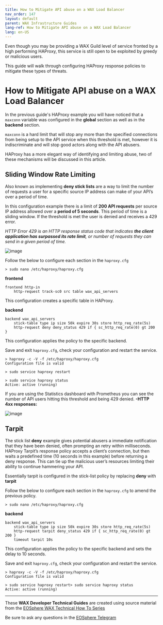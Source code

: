 ```yaml
---
title: How to Mitigate API abuse on a WAX Load Balancer
nav_order: 147
layout: default
parent: WAX Infrastructure Guides
lang-ref: How to Mitigate API abuse on a WAX Load Balancer
lang: en-US
---
```


Even though you may be providing a WAX Guild level of service fronted by a high performing HAProxy, this service is still open to be exploited by greedy or malicious users.

This guide will walk through configuring HAProxy response policies to mitigate these types of threats.

# How to Mitigate API abuse on a WAX Load Balancer

In the previous guide's HAProxy example you will have noticed that a  `maxconn`  variable was configured in the  **global**  section as well as in the  **backend**  section.

`maxconn`  is a hard limit that will stop any more than the specified connections from being setup to the API service when this threshold is met, however it is indiscriminate and will stop good actors along with the API abusers.

HAProxy has a more elegant way of identifying and limiting abuse, two of these mechanisms will be discussed in this article.

## Sliding Window Rate Limiting

Also known as implementing  **deny stick lists**  are a way to limit the number of requests a user for a specific source IP address can make of your API’s over a period of time.

In this configuration example there is a limit of  **200 API requests**  per source IP address allowed over a  **period of 5 seconds**. This period of time is a sliding window. If the threshold is met the user is denied and receives a 429 error.

_HTTP Error 429 is an HTTP response status code that indicates_ **_the client application has surpassed its rate limit_**_, or number of requests they can send in a given period of time._

![image](https://user-images.githubusercontent.com/12730423/201574327-6544b9f4-209f-4da0-b833-00e76afe6531.png)

Follow the below to configure each section in the  `haproxy.cfg`

```
> sudo nano /etc/haproxy/haproxy.cfg
```

**frontend**

```
frontend http-in  
    http-request track-sc0 src table wax_api_servers
```
This configuration creates a specific table in HAProxy.

**backend**
```
backend wax_api_servers  
    stick-table type ip size 50k expire 30s store http_req_rate(5s)  
    http-request deny deny_status 429 if { sc_http_req_rate(0) gt 200 }
```

This configuration applies the policy to the specific backend.

Save and exit  `haproxy.cfg`, check your configuration and restart the service.

```
> haproxy -c -V -f /etc/haproxy/haproxy.cfg  
Configuration file is valid

> sudo service haproxy restart

> sudo service haproxy status  
Active: active (running)
```
If you are using the Statistics dashboard with Prometheus you can see the number of API users hitting this threshold and being 429 denied.  **-HTTP 4xx responses:**

![image](https://user-images.githubusercontent.com/12730423/201574775-18ee6c3d-0a3e-4148-960b-dc2059f8bacb.png)

## Tarpit

The stick list  **deny**  example gives potential abusers a immediate notification that they have been denied, often prompting an retry within milliseconds. HAProxy Tarpit’s response policy accepts a client’s connection, but then waits a predefined time (10 seconds in this example) before returning a deny response. This can tie up the malicious user’s resources limiting their ability to continue hammering your API.

Essentially tarpit is configured in the stick-list policy by replacing  **deny**  with  **tarpit**

Follow the below to configure each section in the  `haproxy.cfg`  to amend the previous policy.

```
> sudo nano /etc/haproxy/haproxy.cfg
```

**backend**

```
backend wax_api_servers  
    stick-table type ip size 50k expire 30s store http_req_rate(5s)  
    http-request tarpit deny_status 429 if { sc_http_req_rate(0) gt 200 }  
    timeout tarpit 10s
```

This configuration applies the policy to the specific backend and sets the delay to 10 seconds.

Save and exit  `haproxy.cfg`, check your configuration and restart the service.

```
> haproxy -c -V -f /etc/haproxy/haproxy.cfg  
Configuration file is valid

> sudo service haproxy restart> sudo service haproxy status  
Active: active (running)
```

---

These **WAX Developer Technical Guides** are created using source material from the [EOSphere WAX Technical How To Series](https://medium.com/eosphere/wax-technical-how-to/home)

Be sure to ask any questions in the  [EOSphere Telegram](https://t.me/eosphere_io)
